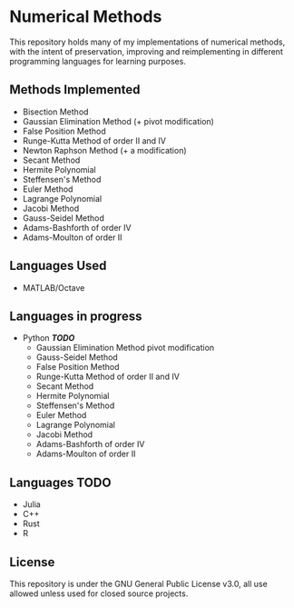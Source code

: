 # Numerical Methods
This repository holds many of my implementations of numerical methods, with the intent of 
preservation, improving and reimplementing in different programming languages for learning 
purposes.

## Methods Implemented
- Bisection Method
- Gaussian Elimination Method (+ pivot modification)
- False Position Method
- Runge-Kutta Method of order II and IV
- Newton Raphson Method (+ a modification)
- Secant Method
- Hermite Polynomial
- Steffensen's Method
- Euler Method
- Lagrange Polynomial
- Jacobi Method
- Gauss-Seidel Method
- Adams-Bashforth of order IV
- Adams-Moulton of order II

## Languages Used
- MATLAB/Octave

## Languages in progress
- Python ***TODO***
    - Gaussian Elimination Method pivot modification
    - Gauss-Seidel Method
    - False Position Method
    - Runge-Kutta Method of order II and IV
    - Secant Method
    - Hermite Polynomial
    - Steffensen's Method
    - Euler Method
    - Lagrange Polynomial
    - Jacobi Method
    - Adams-Bashforth of order IV
    - Adams-Moulton of order II

## Languages TODO
- Julia
- C++
- Rust
- R

## License
This repository is under the GNU General Public License v3.0, all use allowed unless used for closed source projects.
